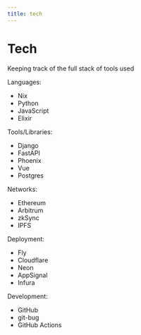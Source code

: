 ```yaml
---
title: tech
---
```


# Tech

Keeping track of the full stack of tools used

Languages:

- Nix
- Python
- JavaScript
- Elixir

Tools/Libraries:

- Django
- FastAPI
- Phoenix
- Vue
- Postgres

Networks:

- Ethereum
- Arbitrum
- zkSync
- IPFS

Deployment:

- Fly
- Cloudflare
- Neon
- AppSignal
- Infura

Development:

- GitHub
- git-bug
- GitHub Actions

